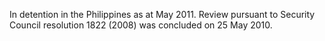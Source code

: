 In detention in the Philippines as at May 2011. Review pursuant to Security 
Council resolution 1822 (2008) was concluded on 25 May 2010. 
